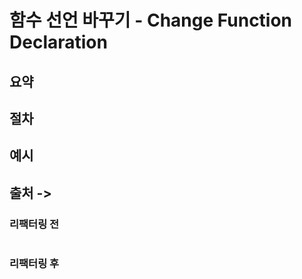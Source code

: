 # 함수 선언 바꾸기 - Change Function Declaration 

## 요약 


## 절차

## 예시

## 출처 -> 

### 리팩터링 전

```ts

```

### 리팩터링 후

```ts

```
